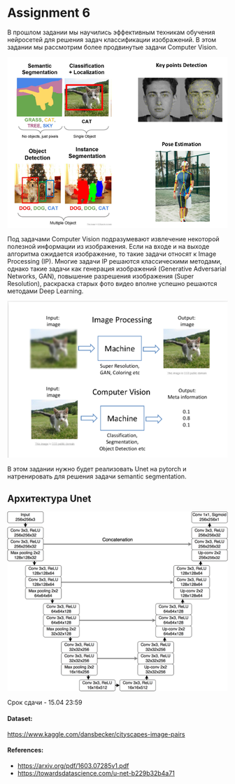 # Assignment 6

В прошлом задании мы научились эффективным техникам обучения нейросетей для решения задач классификации изображений. В этом задании мы рассмотрим более продвинутые задачи Computer Vision.

![](CV-task.png)

Под задачами Computer Vision подразумевают извлечение некоторой полезной информации из изображения. Если на входе и на выходе алгоритма ожидается изображение, то такие задачи относят к Image Processing (IP). Многие задачи IP решаются классическими методами, однако такие задачи как генерация изображений (Generative Adversarial Networks, GAN), повышение разрешения изображения (Super Resolution), раскраска старых фото видео вполне успешно решаются методами Deep Learning.  

![](IP-CV.png)

В этом задании нужно будет реализовать Unet на pytorch и натренировать для решения задачи semantic segmentation.  

## Архитектура Unet

![](unet.png)

Срок сдачи - 15.04   23:59  

#### Dataset:
https://www.kaggle.com/dansbecker/cityscapes-image-pairs

#### References:
* https://arxiv.org/pdf/1603.07285v1.pdf
* https://towardsdatascience.com/u-net-b229b32b4a71